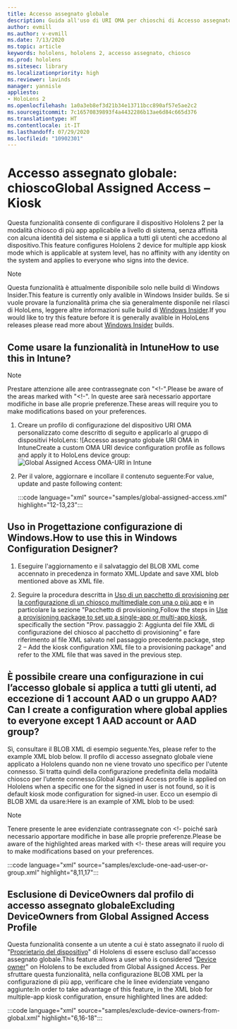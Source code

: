 ```yaml
---
title: Accesso assegnato globale
description: Guida all'uso di URI OMA per chioschi di Accesso assegnato globale
author: evmill
ms.author: v-evmill
ms.date: 7/13/2020
ms.topic: article
keywords: hololens, hololens 2, accesso assegnato, chiosco
ms.prod: hololens
ms.sitesec: library
ms.localizationpriority: high
ms.reviewer: lavinds
manager: yannisle
appliesto:
- HoloLens 2
ms.openlocfilehash: 1a0a3eb8ef3d21b34e13711bcc890af57e5ae2c2
ms.sourcegitcommit: 7c16570839893f4a4432286b13ae6d84c665d376
ms.translationtype: HT
ms.contentlocale: it-IT
ms.lasthandoff: 07/29/2020
ms.locfileid: "10902301"
---
```

# <span data-ttu-id="14ca9-104">Accesso assegnato globale: chiosco</span><span class="sxs-lookup"><span data-stu-id="14ca9-104">Global Assigned Access – Kiosk</span></span>

<span data-ttu-id="14ca9-105">Questa funzionalità consente di configurare il dispositivo Hololens 2 per la modalità chiosco di più app applicabile a livello di sistema, senza affinità con alcuna identità del sistema e si applica a tutti gli utenti che accedono al dispositivo.</span><span class="sxs-lookup"><span data-stu-id="14ca9-105">This feature configures Hololens 2 device for multiple app kiosk mode which is applicable at system level, has no affinity with any identity on the system and applies to everyone who signs into the device.</span></span> 

> [!NOTE]
> <span data-ttu-id="14ca9-106">Questa funzionalità è attualmente disponibile solo nelle build di Windows Insider.</span><span class="sxs-lookup"><span data-stu-id="14ca9-106">This feature is currently only avalible in Windows Insider builds.</span></span> <span data-ttu-id="14ca9-107">Se si vuole provare la funzionalità prima che sia generalmente disponile nei rilasci di HoloLens, leggere altre informazioni sulle build di [Windows Insider](hololens-insider.md).</span><span class="sxs-lookup"><span data-stu-id="14ca9-107">If you would like to try this feature before it is generally avalible in HoloLens releases please read more about [Windows Insider](hololens-insider.md) builds.</span></span>
 
## <span data-ttu-id="14ca9-108">Come usare la funzionalità in Intune</span><span class="sxs-lookup"><span data-stu-id="14ca9-108">How to use this in Intune?</span></span> 

> [!NOTE]
> <span data-ttu-id="14ca9-109">Prestare attenzione alle aree contrassegnate con "<!-".</span><span class="sxs-lookup"><span data-stu-id="14ca9-109">Please be aware of the areas marked with "<!-".</span></span> <span data-ttu-id="14ca9-110">In queste aree sarà necessario apportare modifiche in base alle proprie preferenze.</span><span class="sxs-lookup"><span data-stu-id="14ca9-110">These areas will require you to make modifications based on your preferences.</span></span> 

1.  <span data-ttu-id="14ca9-111">Creare un profilo di configurazione del dispositivo URI OMA personalizzato come descritto di seguito e applicarlo al gruppo di dispositivi HoloLens: ![Accesso assegnato globale URI OMA in Intune</span><span class="sxs-lookup"><span data-stu-id="14ca9-111">Create a custom OMA URI device configuration profile as follows and apply it to HoloLens device group: ![Global Assigned Access OMA-URI in Intune</span></span>](images/global-assigned-access-omauri.png)

2.  <span data-ttu-id="14ca9-112">Per il valore, aggiornare e incollare il contenuto seguente:</span><span class="sxs-lookup"><span data-stu-id="14ca9-112">For value, update and paste following content:</span></span> 

    :::code language="xml" source="samples/global-assigned-access.xml" highlight="12-13,23":::

## <span data-ttu-id="14ca9-113">Uso in Progettazione configurazione di Windows.</span><span class="sxs-lookup"><span data-stu-id="14ca9-113">How to use this in Windows Configuration Designer?</span></span> 
 
1.  <span data-ttu-id="14ca9-114">Eseguire l'aggiornamento e il salvataggio del BLOB XML come accennato in precedenza in formato XML.</span><span class="sxs-lookup"><span data-stu-id="14ca9-114">Update and save XML blob mentioned above as XML file.</span></span> 

2.  <span data-ttu-id="14ca9-115">Seguire la procedura descritta in [Uso di un pacchetto di provisioning per la configurazione di un chiosco multimediale con una o più app](https://docs.microsoft.com/hololens/hololens-kiosk#use-a-provisioning-package-to-set-up-a-single-app-or-multi-app-kiosk) e in particolare la sezione "Pacchetto di provisioning,</span><span class="sxs-lookup"><span data-stu-id="14ca9-115">Follow the steps in [Use a provisioning package to set up a single-app or multi-app kiosk](https://docs.microsoft.com/hololens/hololens-kiosk#use-a-provisioning-package-to-set-up-a-single-app-or-multi-app-kiosk), specifically the section "Prov.</span></span> <span data-ttu-id="14ca9-116">passaggio 2: Aggiunta del file XML di configurazione del chiosco al pacchetto di provisioning” e fare riferimento al file XML salvato nel passaggio precedente.</span><span class="sxs-lookup"><span data-stu-id="14ca9-116">package, step 2 – Add the kiosk configuration XML file to a provisioning package" and refer to the XML file that was saved in the previous step.</span></span> 

## <span data-ttu-id="14ca9-117">È possibile creare una configurazione in cui l’accesso globale si applica a tutti gli utenti, ad eccezione di 1 account AAD o un gruppo AAD?</span><span class="sxs-lookup"><span data-stu-id="14ca9-117">Can I create a configuration where global applies to everyone except 1 AAD account or AAD group?</span></span> 

<span data-ttu-id="14ca9-118">Sì, consultare il BLOB XML di esempio seguente.</span><span class="sxs-lookup"><span data-stu-id="14ca9-118">Yes, please refer to the example XML blob below.</span></span> <span data-ttu-id="14ca9-119">Il profilo di accesso assegnato globale viene applicato a Hololens quando non ne viene trovato uno specifico per l'utente connesso. Si tratta quindi della configurazione predefinita della modalità chiosco per l’utente connesso.</span><span class="sxs-lookup"><span data-stu-id="14ca9-119">Global Assigned Access profile is applied on Hololens when a specific one for the signed in user is not found, so it is default kiosk mode configuration for signed-in user.</span></span> <span data-ttu-id="14ca9-120">Ecco un esempio di BLOB XML da usare:</span><span class="sxs-lookup"><span data-stu-id="14ca9-120">Here is an example of XML blob to be used:</span></span> 

> [!NOTE]
> <span data-ttu-id="14ca9-121">Tenere presente le aree evidenziate contrassegnate con <!- poiché sarà necessario apportare modifiche in base alle proprie preferenze.</span><span class="sxs-lookup"><span data-stu-id="14ca9-121">Please be aware of the highlighted areas marked with <!-  these areas will require you to make modifications based on your preferences.</span></span> 

 :::code language="xml" source="samples/exclude-one-aad-user-or-group.xml" highlight="8,11,17":::

## <span data-ttu-id="14ca9-122">Esclusione di DeviceOwners dal profilo di accesso assegnato globale</span><span class="sxs-lookup"><span data-stu-id="14ca9-122">Excluding DeviceOwners from Global Assigned Access Profile</span></span>

<span data-ttu-id="14ca9-123">Questa funzionalità consente a un utente a cui è stato assegnato il ruolo di "[Proprietario del dispositivo](security-adminless-os.md)" di Hololens di essere escluso dall'accesso assegnato globale.</span><span class="sxs-lookup"><span data-stu-id="14ca9-123">This feature allows a user who is considered “[Device owner](security-adminless-os.md)" on Hololens to be excluded from Global Assigned Access.</span></span> <span data-ttu-id="14ca9-124">Per sfruttare questa funzionalità, nella configurazione BLOB XML per la configurazione di più app, verificare che le linee evidenziate vengano aggiunte:</span><span class="sxs-lookup"><span data-stu-id="14ca9-124">In order to take advantage of this feature, in the XML blob for multiple-app kiosk configuration, ensure highlighted lines are added:</span></span> 

 :::code language="xml" source="samples/exclude-device-owners-from-global.xml" highlight="6,16-18":::
 
